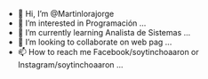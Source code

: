 - 👋 Hi, I’m @Martinlorajorge
- 👀 I’m interested in Programación ...
- 🌱 I’m currently learning Analista de Sistemas ...
- 💞️ I’m looking to collaborate on web pag ...
- 📫 How to reach me Facebook/soytinchoaaron or Instagram/soytinchoaaron ...

<!---
Martinlorajorge/Martinlorajorge is a ✨ special ✨ repository because its `README.md` (this file) appears on your GitHub profile.
You can click the Preview link to take a look at your changes.
--->
